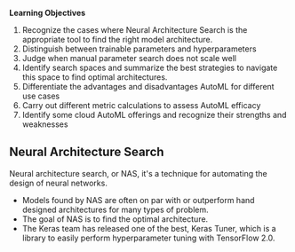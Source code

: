 __Learning Objectives__

1. Recognize the cases where Neural Architecture Search is the appropriate tool to find the right model architecture.
2. Distinguish between trainable parameters and hyperparameters
3. Judge when manual parameter search does not scale well
4. Identify search spaces and summarize the best strategies to navigate this space to find optimal architectures.
5. Differentiate the advantages and disadvantages AutoML for different use cases
6. Carry out different metric calculations to assess AutoML efficacy
7. Identify some cloud AutoML offerings and recognize their strengths and weaknesses

## Neural Architecture Search
Neural architecture search, or NAS, it's a technique for automating the design of neural networks. 
- Models found by NAS are often on par with or outperform hand designed architectures for many types of problem.
- The goal of NAS is to find the optimal architecture.
- The Keras team has released one of the best, Keras Tuner, which is a library to easily perform hyperparameter tuning with TensorFlow 2.0.
  

